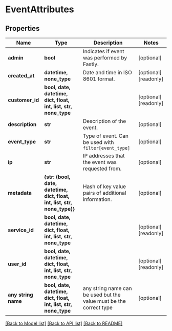 # EventAttributes


## Properties
Name | Type | Description | Notes
------------ | ------------- | ------------- | -------------
**admin** | **bool** | Indicates if event was performed by Fastly. | [optional] 
**created_at** | **datetime, none_type** | Date and time in ISO 8601 format. | [optional] [readonly] 
**customer_id** | **bool, date, datetime, dict, float, int, list, str, none_type** |  | [optional] [readonly] 
**description** | **str** | Description of the event. | [optional] 
**event_type** | **str** | Type of event. Can be used with `filter[event_type]` | [optional] 
**ip** | **str** | IP addresses that the event was requested from. | [optional] 
**metadata** | **{str: (bool, date, datetime, dict, float, int, list, str, none_type)}** | Hash of key value pairs of additional information. | [optional] 
**service_id** | **bool, date, datetime, dict, float, int, list, str, none_type** |  | [optional] [readonly] 
**user_id** | **bool, date, datetime, dict, float, int, list, str, none_type** |  | [optional] [readonly] 
**any string name** | **bool, date, datetime, dict, float, int, list, str, none_type** | any string name can be used but the value must be the correct type | [optional]

[[Back to Model list]](../README.md#documentation-for-models) [[Back to API list]](../README.md#documentation-for-api-endpoints) [[Back to README]](../README.md)


